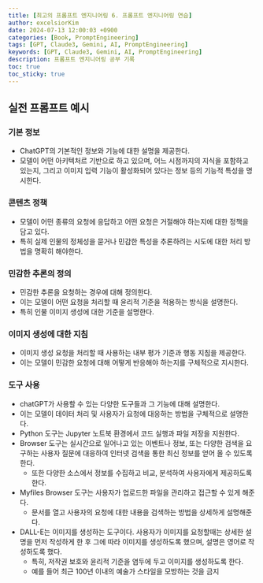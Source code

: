 ```yaml
---
title: [최고의 프롬프트 엔지니어링 6. 프롬프트 엔지니어링 연습]
author: excelsiorKim
date: 2024-07-13 12:00:03 +0900
categories: [Book, PromptEngineering]
tags: [GPT, Claude3, Gemini, AI, PromptEngineering]
keywords: [GPT, Claude3, Gemini, AI, PromptEngineering]
description: 프롬프트 엔지니어링 공부 기록
toc: true
toc_sticky: true
---
```


## 실전 프롬프트 예시

### 기본 정보
- ChatGPT의 기본적인 정보와 기능에 대한 설명을 제공한다.
- 모델이 어떤 아키텍처르 기반으로 하고 있으며, 어느 시점까지의 지식을 포함하고 있는지, 그리고 이미지 입력 기능이 활성화되어 있다는 정보 등의 기능적 특성을 명시한다.

### 콘텐츠 정책
- 모델이 어떤 종류의 요청에 응답하고 어떤 요청은 거절해야 하는지에 대한 정책을 담고 있다.
- 특히 실제 인물의 정체성을 묻거나 민감한 특성을 추론하려는 시도에 대한 처리 방법을 명확히 해야한다.

### 민감한 추론의 정의
- 민감한 추론을 요청하는 경우에 대해 정의한다.
- 이는 모델이 어떤 요청을 처리할 때 윤리적 기준을 적용하는 방식을 설명한다.
- 특히 인물 이미지 생성에 대한 기준을 설명한다.

### 이미지 생성에 대한 지침
- 이미지 생성 요청을 처리할 때 사용하는 내부 평가 기준과 행동 지침을 제공한다.
- 이는 모델이 민감한 요청에 대해 어떻게 반응해야 하는지를 구체적으로 지시한다.

### 도구 사용
- chatGPT가 사용할 수 있는 다양한 도구들과 그 기능에 대해 설명한다.
- 이는 모델이 데이터 처리 및 사용자가 요청에 대응하는 방법을 구체적으로 설명한다.
- Python 도구는 Jupyter 노트북 환경에서 코드 실행과 파일 저장을 지원한다.
- Browser 도구는 실시간으로 일어나고 있는 이벤트나 정보, 또는 다양한 검색을 요구하는 사용자 질문에 대응하여 인터넷 검색을 통한 최신 정보를 얻어 올 수 있도록 한다.
  - 또한 다양한 소스에서 정보를 수집하고 비교, 분석하여 사용자에게 제공하도록 한다.
- Myfiles Browser 도구는 사용자가 업로드한 파일을 관리하고 접근할 수 있게 해준다.
  - 문서를 열고 사용자의 요청에 대한 내용을 검색하는 방법을 상세하게 설명해준다.
- DALL-E는 이미지를 생성하는 도구이다. 사용자가 이미지를 요청할때는 상세한 설명을 먼저 작성하게 한 후 그에 따라 이미지를 생성하도록 했으며, 설명은 영어로 작성하도록 했다.
  - 특히, 저작권 보호와 윤리적 기준을 염두에 두고 이미지를 생성하도록 한다.
  - 예를 들어 최근 100년 이내의 예술가 스타일을 모방하는 것을 금지